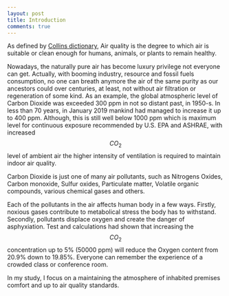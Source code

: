```yaml
---
layout: post
title: Introduction
comments: true
---
```


As defined by [Collins dictionary](https://www.collinsdictionary.com/dictionary/english/air-quality), Air quality is the degree to which air is suitable or clean enough for humans, animals, or plants to remain healthy.  

Nowadays, the naturally pure air has become luxury privilege not everyone can get. Actually, with booming industry, resource and fossil fuels consumption, no one can breath anymore the air of the same purity as our ancestors could over centuries, at least, not without air filtration or regeneration of some kind. As an example, the global atmospheric level of Carbon Dioxide was exceeded 300 ppm in not so distant past, in 1950-s. In less than 70 years, in January 2019 mankind had managed to increase it up to 400 ppm. Although, this is still well below 1000 ppm which is maximum level for continuous exposure recommended by U.S. EPA and ASHRAE, with increased $$CO_2$$ level of ambient air the higher intensity of ventilation is required to maintain indoor air quality.  

Carbon Dioxide is just one of many air pollutants, such as Nitrogens Oxides, Carbon monoxide, Sulfur oxides, Particulate matter, Volatile organic compounds, various chemical gases and others.  

Each of the pollutants in the air affects human body in a few ways. Firstly, noxious gases contribute to metabolical stress the body has to withstand. Secondly, pollutants displace oxygen and create the danger of asphyxiation. Test and calculations had shown that increasing the $$CO_2$$ concentration up to 5% (50000 ppm) will reduce the  Oxygen content from 20.9% down to 19.85%. Everyone can remember the experience of a crowded class or conference room.  

In my study, I focus on a maintaining the atmosphere of inhabited premises comfort and up to air quality standards.  
